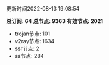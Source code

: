 更新时间2022-08-13 19:08:54

**总订阅: 64**
**总节点: 9363**
**有效节点: 2021**
- trojan节点: 101
- v2ray节点: 1634
- ssr节点: 2
- ss节点: 284

